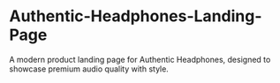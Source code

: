 # Authentic-Headphones-Landing-Page
A modern product landing page for Authentic Headphones, designed to showcase premium audio quality with style.
